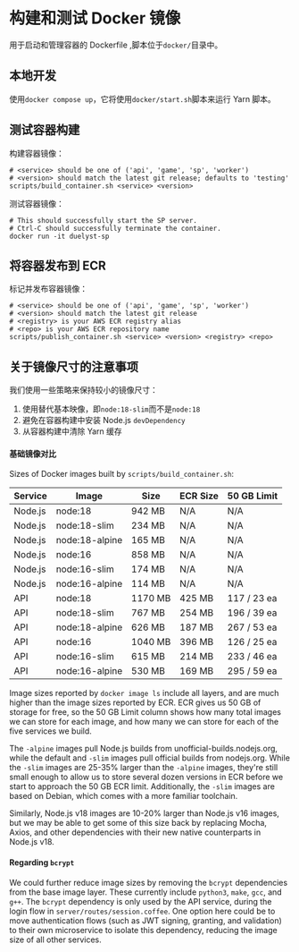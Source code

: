 # 构建和测试 Docker 镜像

用于启动和管理容器的 Dockerfile ,脚本位于`docker/`目录中。

## 本地开发

使用`docker compose up`，它将使用`docker/start.sh`脚本来运行 Yarn 脚本。

## 测试容器构建

构建容器镜像：
```
# <service> should be one of ('api', 'game', 'sp', 'worker')
# <version> should match the latest git release; defaults to 'testing'
scripts/build_container.sh <service> <version>
```

测试容器镜像：
```
# This should successfully start the SP server.
# Ctrl-C should successfully terminate the container.
docker run -it duelyst-sp
```

## 将容器发布到 ECR

标记并发布容器镜像：
```
# <service> should be one of ('api', 'game', 'sp', 'worker')
# <version> should match the latest git release
# <registry> is your AWS ECR registry alias
# <repo> is your AWS ECR repository name
scripts/publish_container.sh <service> <version> <registry> <repo>
```

## 关于镜像尺寸的注意事项

我们使用一些策略来保持较小的镜像尺寸：

1. 使用替代基本映像，即`node:18-slim`而不是`node:18`
2. 避免在容器构建中安装 Node.js `devDependency`
3. 从容器构建中清除 Yarn 缓存

#### 基础镜像对比

Sizes of Docker images built by `scripts/build_container.sh`:

| Service | Image          | Size    | ECR Size | 50 GB Limit |
|---------|----------------|---------|----------|-------------|
| Node.js | node:18        | 942 MB  | N/A      | N/A         |
| Node.js | node:18-slim   | 234 MB  | N/A      | N/A         |
| Node.js | node:18-alpine | 165 MB  | N/A      | N/A         |
| Node.js | node:16        | 858 MB  | N/A      | N/A         |
| Node.js | node:16-slim   | 174 MB  | N/A      | N/A         |
| Node.js | node:16-alpine | 114 MB  | N/A      | N/A         |
| API     | node:18        | 1170 MB | 425 MB   | 117 / 23 ea |
| API     | node:18-slim   | 767 MB  | 254 MB   | 196 / 39 ea |
| API     | node:18-alpine | 626 MB  | 187 MB   | 267 / 53 ea |
| API     | node:16        | 1040 MB | 396 MB   | 126 / 25 ea |
| API     | node:16-slim   | 615 MB  | 214 MB   | 233 / 46 ea |
| API     | node:16-alpine | 530 MB  | 169 MB   | 295 / 59 ea |

Image sizes reported by `docker image ls` include all layers, and are much
higher than the image sizes reported by ECR. ECR gives us 50 GB of storage
for free, so the 50 GB Limit column shows how many total images we can store
for each image, and how many we can store for each of the five services we
build.

The `-alpine` images pull Node.js builds from unofficial-builds.nodejs.org,
while the default and `-slim` images pull official builds from nodejs.org.
While the `-slim` images are 25-35% larger than the `-alpine` images, they're
still small enough to allow us to store several dozen versions in ECR before we
start to approach the 50 GB ECR limit. Additionally, the `-slim` images are
based on Debian, which comes with a more familiar toolchain.

Similarly, Node.js v18 images are 10-20% larger than Node.js v16 images, but we
may be able to get some of this size back by replacing Mocha, Axios, and other
dependencies with their new native counterparts in Node.js v18.

#### Regarding `bcrypt`

We could further reduce image sizes by removing the `bcrypt` dependencies from
the base image layer. These currently include `python3`, `make`, `gcc`, and
`g++`. The `bcrypt` dependency is only used by the API service, during the
login flow in `server/routes/session.coffee`. One option here could be to move
authentication flows (such as JWT signing, granting, and validation) to their
own microservice to isolate this dependency, reducing the image size of all
other services.
